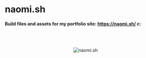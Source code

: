 # naomi.sh

#### Build files and assets for my portfolio site: https://naomi.sh/ c:

<br /><br />

<p align="center">
    <img src="https://naomi.sh/icons/favicon.png" alt="naomi.sh">
</p>

<br />
